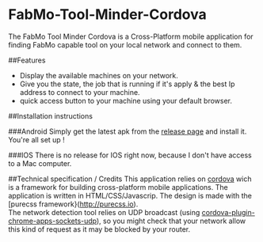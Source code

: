 # FabMo-Tool-Minder-Cordova

The FabMo Tool Minder Cordova is a Cross-Platform mobile application for finding FabMo capable tool on your local network and connect to them.

##Features
- Display the available machines on your network.
- Give you the state, the job that is running if it's apply & the best Ip address to connect to your machine.
- quick access button to your machine using your default browser.

##Installation instructions

###Android
Simply get the latest apk from the [release page](https://github.com/FabMo/FabMo-Tool-Minder-Cordova/releases/latest) and install it. You're all set up !

###IOS
There is no release for IOS right now, because I don't have access to a Mac computer.

##Technical specification / Credits
This application relies on [cordova](https://cordova.apache.org/) wich is a framework for building cross-platform mobile applications. The application is written in HTML/CSS/Javascrip.
The design is made with the [purecss framework}(http://purecss.io).  
The network detection tool relies on UDP broadcast (using [cordova-plugin-chrome-apps-sockets-udp](https://github.com/MobileChromeApps/cordova-plugin-chrome-apps-sockets-udp)), so you might check that your network allow this kind of request as it may be blocked by your router.
